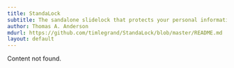 ```yaml
---
title: StandaLock
subtitle: The sandalone slidelock that protects your personal information from spambots!
author: Thomas A. Anderson
mdurl: https://github.com/timlegrand/StandaLock/blob/master/README.md
layout: default
---
```

Content not found.